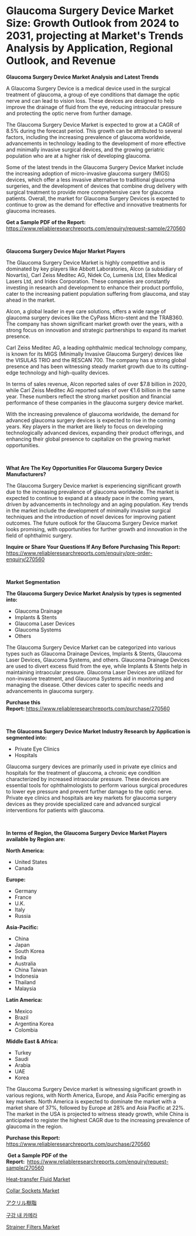 <p><h1>Glaucoma Surgery Device Market Size: Growth Outlook from 2024 to 2031, projecting at Market's Trends Analysis by Application, Regional Outlook, and Revenue</h1></p><p><strong>Glaucoma Surgery Device Market Analysis and Latest Trends</strong></p>
<p><p>A Glaucoma Surgery Device is a medical device used in the surgical treatment of glaucoma, a group of eye conditions that damage the optic nerve and can lead to vision loss. These devices are designed to help improve the drainage of fluid from the eye, reducing intraocular pressure and protecting the optic nerve from further damage.</p><p>The Glaucoma Surgery Device Market is expected to grow at a CAGR of 8.5% during the forecast period. This growth can be attributed to several factors, including the increasing prevalence of glaucoma worldwide, advancements in technology leading to the development of more effective and minimally invasive surgical devices, and the growing geriatric population who are at a higher risk of developing glaucoma.</p><p>Some of the latest trends in the Glaucoma Surgery Device Market include the increasing adoption of micro-invasive glaucoma surgery (MIGS) devices, which offer a less invasive alternative to traditional glaucoma surgeries, and the development of devices that combine drug delivery with surgical treatment to provide more comprehensive care for glaucoma patients. Overall, the market for Glaucoma Surgery Devices is expected to continue to grow as the demand for effective and innovative treatments for glaucoma increases.</p></p>
<p><strong>Get a Sample PDF of the Report:&nbsp;</strong> <a href="https://www.reliableresearchreports.com/enquiry/request-sample/270560">https://www.reliableresearchreports.com/enquiry/request-sample/270560</a></p>
<p>&nbsp;</p>
<p><strong>Glaucoma Surgery Device Major Market Players</strong></p>
<p><p>The Glaucoma Surgery Device Market is highly competitive and is dominated by key players like Abbott Laboratories, Alcon (a subsidiary of Novartis), Carl Zeiss Meditec AG, Nidek Co, Lumenis Ltd, Ellex Medical Lasers Ltd, and Iridex Corporation. These companies are constantly investing in research and development to enhance their product portfolio, cater to the increasing patient population suffering from glaucoma, and stay ahead in the market.</p><p>Alcon, a global leader in eye care solutions, offers a wide range of glaucoma surgery devices like the CyPass Micro-stent and the TRAB360. The company has shown significant market growth over the years, with a strong focus on innovation and strategic partnerships to expand its market presence.</p><p>Carl Zeiss Meditec AG, a leading ophthalmic medical technology company, is known for its MIGS (Minimally Invasive Glaucoma Surgery) devices like the VISULAS TRIO and the RESCAN 700. The company has a strong global presence and has been witnessing steady market growth due to its cutting-edge technology and high-quality devices.</p><p>In terms of sales revenue, Alcon reported sales of over $7.8 billion in 2020, while Carl Zeiss Meditec AG reported sales of over €1.6 billion in the same year. These numbers reflect the strong market position and financial performance of these companies in the glaucoma surgery device market.</p><p>With the increasing prevalence of glaucoma worldwide, the demand for advanced glaucoma surgery devices is expected to rise in the coming years. Key players in the market are likely to focus on developing technologically advanced devices, expanding their product offerings, and enhancing their global presence to capitalize on the growing market opportunities.</p></p>
<p>&nbsp;</p>
<p><strong>What Are The Key Opportunities For Glaucoma Surgery Device Manufacturers?</strong></p>
<p><p>The Glaucoma Surgery Device market is experiencing significant growth due to the increasing prevalence of glaucoma worldwide. The market is expected to continue to expand at a steady pace in the coming years, driven by advancements in technology and an aging population. Key trends in the market include the development of minimally invasive surgical techniques and the introduction of novel devices for improving patient outcomes. The future outlook for the Glaucoma Surgery Device market looks promising, with opportunities for further growth and innovation in the field of ophthalmic surgery.</p></p>
<p><strong>Inquire or Share Your Questions If Any Before Purchasing This Report:</strong> <a href="https://www.reliableresearchreports.com/enquiry/pre-order-enquiry/270560">https://www.reliableresearchreports.com/enquiry/pre-order-enquiry/270560</a></p>
<p>&nbsp;</p>
<p><strong>Market Segmentation</strong></p>
<p><strong>The Glaucoma Surgery Device Market Analysis by types is segmented into:</strong></p>
<p><ul><li>Glaucoma Drainage</li><li>Implants & Stents</li><li>Glaucoma Laser Devices</li><li>Glaucoma Systems</li><li>Others</li></ul></p>
<p><p>The Glaucoma Surgery Device Market can be categorized into various types such as Glaucoma Drainage Devices, Implants & Stents, Glaucoma Laser Devices, Glaucoma Systems, and others. Glaucoma Drainage Devices are used to divert excess fluid from the eye, while Implants & Stents help in maintaining intraocular pressure. Glaucoma Laser Devices are utilized for non-invasive treatment, and Glaucoma Systems aid in monitoring and managing the disease. Other devices cater to specific needs and advancements in glaucoma surgery.</p></p>
<p><strong>Purchase this Report:&nbsp;</strong><a href="https://www.reliableresearchreports.com/purchase/270560">https://www.reliableresearchreports.com/purchase/270560</a></p>
<p>&nbsp;</p>
<p><strong>The Glaucoma Surgery Device Market Industry Research by Application is segmented into:</strong></p>
<p><ul><li>Private Eye Clinics</li><li>Hospitals</li></ul></p>
<p><p>Glaucoma surgery devices are primarily used in private eye clinics and hospitals for the treatment of glaucoma, a chronic eye condition characterized by increased intraocular pressure. These devices are essential tools for ophthalmologists to perform various surgical procedures to lower eye pressure and prevent further damage to the optic nerve. Private eye clinics and hospitals are key markets for glaucoma surgery devices as they provide specialized care and advanced surgical interventions for patients with glaucoma.</p></p>
<p>&nbsp;</p>
<p><strong>In terms of Region, the Glaucoma Surgery Device Market Players available by Region are:</strong></p>
<p>
    <p> <strong> North America: </strong>
        <ul>
            <li>United States</li>
            <li>Canada</li>
        </ul>
        </p> 
    <p> <strong> Europe: </strong>
        <ul>
            <li>Germany</li>
            <li>France</li>
            <li>U.K.</li>
            <li>Italy</li>
            <li>Russia</li>
        </ul>
        </p> 
    <p> <strong> Asia-Pacific: </strong>
        <ul>
            <li>China</li>
            <li>Japan</li>
            <li>South Korea</li>
            <li>India</li>
            <li>Australia</li>
            <li>China Taiwan</li>
            <li>Indonesia</li>
            <li>Thailand</li>
            <li>Malaysia</li>
        </ul>
        </p> 
    <p> <strong> Latin America: </strong>
        <ul>
            <li>Mexico</li>
            <li>Brazil</li>
            <li>Argentina Korea</li>
            <li>Colombia</li>
        </ul>
        </p> 
    <p> <strong> Middle East & Africa: </strong>
        <ul>
            <li>Turkey</li>
            <li>Saudi</li>
            <li>Arabia</li>
            <li>UAE</li>
            <li>Korea</li>
        </ul>
    </p>
    </p>
<p><p>The Glaucoma Surgery Device market is witnessing significant growth in various regions, with North America, Europe, and Asia Pacific emerging as key markets. North America is expected to dominate the market with a market share of 37%, followed by Europe at 28% and Asia Pacific at 22%. The market in the USA is projected to witness steady growth, while China is anticipated to register the highest CAGR due to the increasing prevalence of glaucoma in the region.</p></p>
<p><strong>Purchase this Report: </strong><a href="https://www.reliableresearchreports.com/purchase/270560">https://www.reliableresearchreports.com/purchase/270560</a></p>
<p>&nbsp;<strong>Get a Sample PDF of the Report:&nbsp;&nbsp;</strong><a href="https://www.reliableresearchreports.com/enquiry/request-sample/270560">https://www.reliableresearchreports.com/enquiry/request-sample/270560</a></p>
<p><strong></strong></p>
<p><p><a href="https://silk-columnist-571.notion.site/Heat-transfer-Fluid-Market-Analysis-and-Market-Size-Global-Industry-Overview-Market-Segmentation-a-a48546051d8f4df6b15229a2d27d6d61">Heat-transfer Fluid Market</a></p><p><a href="https://view.publitas.com/reportprime-1/collar-sockets-market-analysis-and-market-size-global-industry-overview-market-segmentation-and-forecast-2024-to-2031/">Collar Sockets Market</a></p><p><a href="https://github.com/hwbcz413288296/Market-Research-Report-List-1/blob/main/9341019186998.md">アクリル樹脂</a></p><p><a href="https://github.com/fredrickeglers/Market-Research-Report-List-1/blob/main/2866690186963.md">구강 내 카메라</a></p><p><a href="https://issuu.com/reportprime-2/docs/strainer-filters-market-size-2030.pptx">Strainer Filters Market</a></p></p>